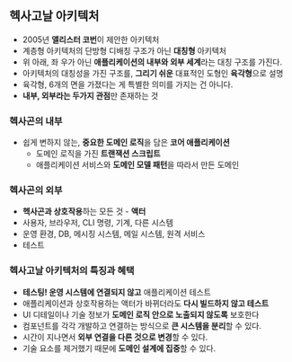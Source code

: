## 헥사고날 아키텍처
- 2005년 **앨리스터 코번**이 제안한 아키텍처
- 계층형 아키텍처의 단방형 디배칭 구조가 아닌 **대칭형** 아키텍처
- 위 아래, 좌 우가 아닌 **애플리케이션의 내부와 외부 세계**라는 대칭 구조를 가진다.
- 아키텍처의 대칭성을 가진 구조를, **그리기 쉬운** 대표적인 도형인 **육각형**으로 설명
- 육각형, 6개의 면을 가졌다는 게 특별한 의미를 가지는 건 아니다.
- **내부, 외부라는 두가지 관점**만 존재하는 것

### 헥사곤의 내부
- 쉽게 변하지 않는, **중요한 도메인 로직**을 담은 **코어 애플리케이션**
  - 도메인 로직을 가진 **트랜잭션 스크립트**
  - 애플리케이션 서비스와 **도메인 모델 패턴**을 따라서 만든 도메인

### 헥사곤의 외부
- **헥사곤과 상호작용**하는 모든 것 - **액터**
- 사용자, 브라우저, CLI 명령, 기계, 다른 시스템
- 운영 환경, DB, 메시징 시스템, 메일 시스템, 원격 서비스
- 테스트

### 헥사고날 아키텍처의 특징과 혜택
- **테스팅! 운영 시스템에 연결되지 않고** 애플리케이션 테스트
- 애플리케이션과 상호작용하는 액터가 바뀌더라도 **다시 빌드하지 않고 테스트**
- UI 디테일이나 기술 정보가 **도메인 로직 안으로 노출되지 않도록** 보호한다
- 컴포넌트를 각각 개발하고 연결하는 방식으로 **큰 시스템을 분리**할 수 있다.
- 시간이 지나면서 **외부 연결을 다른 것으로 변경**할 수 있다.
- 기술 요소를 제거했기 때문에 **도메인 설계에 집중**할 수 있다.